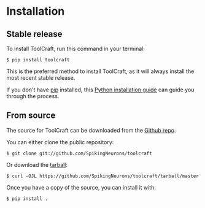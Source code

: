 # Installation

## Stable release

To install ToolCraft, run this command in your
terminal:

``` console
$ pip install toolcraft
```

This is the preferred method to install ToolCraft, as it will always install the most recent stable release.

If you don't have [pip][] installed, this [Python installation guide][]
can guide you through the process.

## From source

The source for ToolCraft can be downloaded from
the [Github repo][].

You can either clone the public repository:

``` console
$ git clone git://github.com/SpikingNeurons/toolcraft
```

Or download the [tarball][]:

``` console
$ curl -OJL https://github.com/SpikingNeurons/toolcraft/tarball/master
```

Once you have a copy of the source, you can install it with:

``` console
$ pip install .
```

  [pip]: https://pip.pypa.io
  [Python installation guide]: http://docs.python-guide.org/en/latest/starting/installation/
  [Github repo]: https://github.com/%7B%7B%20cookiecutter.github_username%20%7D%7D/%7B%7B%20cookiecutter.project_slug%20%7D%7D
  [tarball]: https://github.com/%7B%7B%20cookiecutter.github_username%20%7D%7D/%7B%7B%20cookiecutter.project_slug%20%7D%7D/tarball/master
